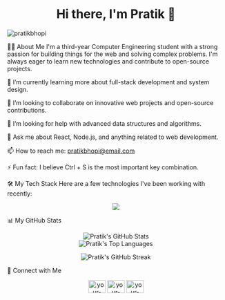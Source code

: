 <h1 align="center">Hi there, I'm Pratik 👋</h1>

<p align="left"> <img src="https://www.google.com/search?q=https://komarev.com/ghpvc/%3Fusername%3Dpratikbhopi%26label%3DProfile%2520views%26color%3D0e75b6%26style%3Dflat" alt="pratikbhopi" /> </p>

👨‍💻 About Me
I'm a third-year Computer Engineering student with a strong passion for building things for the web and solving complex problems. I'm always eager to learn new technologies and contribute to open-source projects.

🌱 I’m currently learning more about full-stack development and system design.

👯 I’m looking to collaborate on innovative web projects and open-source contributions.

🤔 I’m looking for help with advanced data structures and algorithms.

💬 Ask me about React, Node.js, and anything related to web development.

📫 How to reach me: pratikbhopi@email.com

⚡ Fun fact: I believe Ctrl + S is the most important key combination.

🛠️ My Tech Stack
Here are a few technologies I've been working with recently:

<p align="center">
<a href="https://skillicons.dev">
<img src="https://www.google.com/search?q=https://skillicons.dev/icons%3Fi%3Dc,cpp,java,html,css,js,react,nodejs,mongodb,mysql" />
</a>
</p>

📊 My GitHub Stats
<p align="center">
<img src="https://www.google.com/search?q=https://github-readme-stats.vercel.app/api%3Fusername%3DPratikBhopi%26show_icons%3Dtrue%26theme%3Dradical%26hide_border%3Dtrue%26include_all_commits%3Dtrue%26count_private%3Dtrue" alt="Pratik's GitHub Stats" />
<br/>
<img src="https://www.google.com/search?q=https://github-readme-stats.vercel.app/api/top-langs/%3Fusername%3DPratikBhopi%26layout%3Dcompact%26theme%3Dradical%26hide_border%3Dtrue%26include_all_commits%3Dtrue%26count_private%3Dtrue%26langs_count%3D8" alt="Pratik's Top Languages" />
</p>

<p align="center">
<img src="https://www.google.com/search?q=https://github-readme-streak-stats.herokuapp.com/%3Fuser%3DPratikBhopi%26theme%3Dradical%26hide_border%3Dtrue" alt="Pratik's GitHub Streak" />
</p>

🤝 Connect with Me
<p align="center">
<a href="https://www.google.com/search?q=https://linkedin.com/in/your-linkedin-profile" target="blank"><img align="center" src="https://www.google.com/search?q=https://raw.githubusercontent.com/rahuldkjain/github-profile-readme-generator/master/src/images/icons/Social/linked-in-alt.svg" alt="your-linkedin-profile" height="30" width="40" /></a>
<a href="https://www.google.com/search?q=https://twitter.com/your-twitter-handle" target="blank"><img align="center" src="https://www.google.com/search?q=https://raw.githubusercontent.com/rahuldkjain/github-profile-readme-generator/master/src/images/icons/Social/twitter.svg" alt="your-twitter-handle" height="30" width="40" /></a>
<a href="https://www.google.com/search?q=https://instagram.com/your-instagram-handle" target="blank"><img align="center" src="https://www.google.com/search?q=https://raw.githubusercontent.com/rahuldkjain/github-profile-readme-generator/master/src/images/icons/Social/instagram.svg" alt="your-instagram-handle" height="30" width="40" /></a>
</p>
